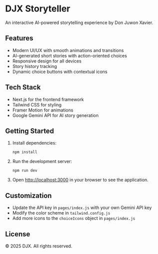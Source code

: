 # DJX Storyteller

An interactive AI-powered storytelling experience by Don Juwon Xavier.

## Features

- Modern UI/UX with smooth animations and transitions
- AI-generated short stories with action-oriented choices
- Responsive design for all devices
- Story history tracking
- Dynamic choice buttons with contextual icons

## Tech Stack

- Next.js for the frontend framework
- Tailwind CSS for styling
- Framer Motion for animations
- Google Gemini API for AI story generation

## Getting Started

1. Install dependencies:
   ```
   npm install
   ```

2. Run the development server:
   ```
   npm run dev
   ```

3. Open [http://localhost:3000](http://localhost:3000) in your browser to see the application.

## Customization

- Update the API key in `pages/index.js` with your own Gemini API key
- Modify the color scheme in `tailwind.config.js`
- Add more icons to the `choiceIcons` object in `pages/index.js`

## License

© 2025 DJX. All rights reserved.